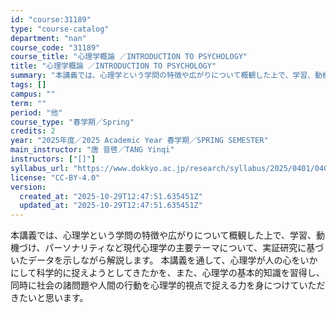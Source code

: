 ```yaml
---
id: "course:31189"
type: "course-catalog"
department: "nan"
course_code: "31189"
course_title: "心理学概論 ／INTRODUCTION TO PSYCHOLOGY"
title: "心理学概論 ／INTRODUCTION TO PSYCHOLOGY"
summary: "本講義では、心理学という学問の特徴や広がりについて概観した上で、学習、動機づけ、パーソナリティなど現代心理学の主要テーマについて、実証研究に基づいたデータを示しながら解説します。 本講義を通して、心理学が人の心をいかにして科学的に捉えようと…"
tags: []
campus: ""
term: ""
period: "他"
course_type: "春学期／Spring"
credits: 2
year: "2025年度／2025 Academic Year 春学期／SPRING SEMESTER"
main_instructor: "唐 音啓／TANG Yinqi"
instructors: ["[]"]
syllabus_url: "https://www.dokkyo.ac.jp/research/syllabus/2025/0401/0401_31189_ja_JP.html"
license: "CC-BY-4.0"
version:
  created_at: "2025-10-29T12:47:51.635451Z"
  updated_at: "2025-10-29T12:47:51.635451Z"
---
```

本講義では、心理学という学問の特徴や広がりについて概観した上で、学習、動機づけ、パーソナリティなど現代心理学の主要テーマについて、実証研究に基づいたデータを示しながら解説します。 本講義を通して、心理学が人の心をいかにして科学的に捉えようとしてきたかを、また、心理学の基本的知識を習得し、同時に社会の諸問題や人間の行動を心理学的視点で捉える力を身につけていただきたいと思います。
